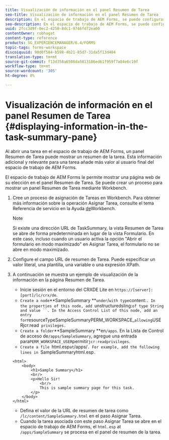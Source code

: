 ```yaml
---
title: Visualización de información en el panel Resumen de Tarea
seo-title: Visualización de información en el panel Resumen de Tarea
description: En el espacio de trabajo de AEM Forms, se puede configurar un panel Resumen de Tarea para resumir la tarea o mostrar cualquier otra página web.
seo-description: En el espacio de trabajo de AEM Forms, se puede configurar un panel Resumen de Tarea para resumir la tarea o mostrar cualquier otra página web.
uuid: 2fcc3d9f-0ec2-4250-8dc1-9746fd72ea60
contentOwner: robhagat
content-type: reference
products: SG_EXPERIENCEMANAGER/6.4/FORMS
topic-tags: forms-workspace
discoiquuid: 90d0f584-b598-4b21-85d7-31da5f13d404
translation-type: tm+mt
source-git-commit: f13d358a6508da5813186ed61f959f7a84e6c19f
workflow-type: tm+mt
source-wordcount: '305'
ht-degree: 0%

---
```



# Visualización de información en el panel Resumen de Tarea {#displaying-information-in-the-task-summary-pane}

Al abrir una tarea en el espacio de trabajo de AEM Forms, un panel Resumen de Tarea puede mostrar un resumen de la tarea. Esta información adicional y relevante para una tarea añade más valor al usuario final del espacio de trabajo de AEM Forms.

El espacio de trabajo de AEM Forms le permite mostrar una página web de su elección en el panel Resumen de Tarea. Se puede crear un proceso para mostrar un panel Resumen de Tarea mediante Workbench.

1. Cree un proceso de asignación de Tareas en Workbench. Para obtener más información sobre la operación Asignar Tarea, consulte el tema Referencia de servicio en la Ayuda [de](https://help.adobe.com/en_US/AEMForms/6.1/WorkbenchHelp/)Workbench.

   >[!NOTE]
   >
   >Si existe una dirección URL de TaskSummary, la vista Resumen de Tarea se abre de forma predeterminada en lugar de la vista Formulario. En este caso, incluso cuando un usuario activa la opción &quot;Abrir el formulario en modo maximizado&quot; en Asignar Tarea, el formulario no se abre en modo maximizado.

1. Configure el campo URL de resumen de Tarea. Puede especificar un valor literal, una plantilla, una variable o una expresión XPath.
1. A continuación se muestra un ejemplo de visualización de la información en la página Resumen de Tarea.

   * Inicie sesión en el entorno del CRXDE Lite en `https://[server]:[port]/lc/crx/de`.
   * `Create a node`**SampleSummary **` under `/` with type `content:`. In the properties of this node, add `unstructuredsling:` of type String and value ``. In the Access Control List of this node, add an entry for `resourceTypeSampleSummaryPERM_WORKSPACE_` allowing `USERjcr:read` privileges.`
   * `Create a folder`**SampleSummary **en`/apps`. En la Lista de Control de acceso de`/apps/SampleSummary`, agregue una entrada para`PERM_WORKSPACE_USER`permitir`jcr:readprivileges`.
   * `Create a file `html.esp` at `/apps/`. For example, add the following lines in `SampleSummaryhtml.esp`.`

   ```
   <html>
       <body>
           <h1>Sample Summary</h1>
           <br/>
           <p>Hello Sir!
               <br/>
               This is sample summary page for this task.
           </p>
       </body>
   </html>
   ```

   * Defina el valor de la URL de resumen de tarea como `/lc/content/SampleSummary.html` en el paso Asignar Tarea.
   * Cuando la tarea asociada con este paso Asignar Tarea se abre en el espacio de trabajo de AEM Forms, el `html.esp` at `/apps/SampleSummary` se procesa en el panel de resumen de la tarea.
